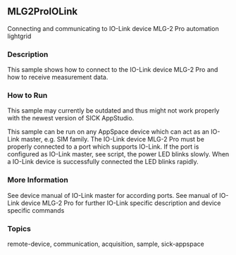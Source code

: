 ## MLG2ProIOLink

Connecting and communicating to IO-Link device MLG-2 Pro automation lightgrid

### Description

This sample shows how to connect to the IO-Link device MLG-2 Pro and how to
receive measurement data.

### How to Run

This sample may currently be outdated and thus might not work properly with the newest version of SICK AppStudio.

This sample can be run on any AppSpace device which can act as an IO-Link master,
e.g. SIM family. The IO-Link device MLG-2 Pro must be properly connected to a port
which supports IO-Link. If the port is configured as IO-Link master, see script,
the power LED blinks slowly. When a IO-Link device is successfully connected the
LED blinks rapidly.

### More Information

See device manual of IO-Link master for according ports. See manual of IO-Link
device MLG-2 Pro for further IO-Link specific description and device specific commands

### Topics

remote-device, communication, acquisition, sample, sick-appspace
